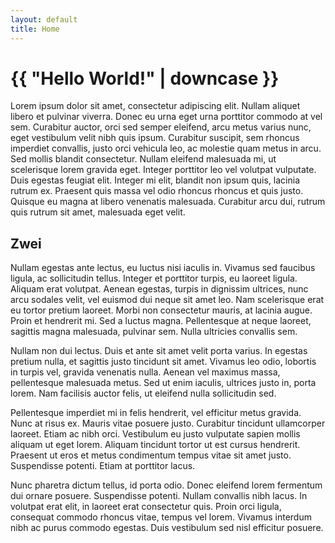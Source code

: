 ```yaml
---
layout: default
title: Home
---
```

# {{ "Hello World!" | downcase }}

Lorem ipsum dolor sit amet, consectetur adipiscing elit. Nullam aliquet libero et pulvinar viverra. Donec eu urna eget urna porttitor commodo at vel sem. Curabitur auctor, orci sed semper eleifend, arcu metus varius nunc, eget vestibulum velit nibh quis ipsum. Curabitur suscipit, sem rhoncus imperdiet convallis, justo orci vehicula leo, ac molestie quam metus in arcu. Sed mollis blandit consectetur. Nullam eleifend malesuada mi, ut scelerisque lorem gravida eget. Integer porttitor leo vel volutpat vulputate. Duis egestas feugiat elit. Integer mi elit, blandit non ipsum quis, lacinia rutrum ex. Praesent quis massa vel odio rhoncus rhoncus et quis justo. Quisque eu magna at libero venenatis malesuada. Curabitur arcu dui, rutrum quis rutrum sit amet, malesuada eget velit.

## Zwei

Nullam egestas ante lectus, eu luctus nisi iaculis in. Vivamus sed faucibus ligula, ac sollicitudin tellus. Integer et porttitor turpis, eu laoreet ligula. Aliquam erat volutpat. Aenean egestas, turpis in dignissim ultrices, nunc arcu sodales velit, vel euismod dui neque sit amet leo. Nam scelerisque erat eu tortor pretium laoreet. Morbi non consectetur mauris, at lacinia augue. Proin et hendrerit mi. Sed a luctus magna. Pellentesque at neque laoreet, sagittis magna malesuada, pulvinar sem. Nulla ultricies convallis sem.

Nullam non dui lectus. Duis et ante sit amet velit porta varius. In egestas pretium nulla, et sagittis justo tincidunt sit amet. Vivamus leo odio, lobortis in turpis vel, gravida venenatis nulla. Aenean vel maximus massa, pellentesque malesuada metus. Sed ut enim iaculis, ultrices justo in, porta lorem. Nam facilisis auctor felis, ut eleifend nulla sollicitudin sed.

Pellentesque imperdiet mi in felis hendrerit, vel efficitur metus gravida. Nunc at risus ex. Mauris vitae posuere justo. Curabitur tincidunt ullamcorper laoreet. Etiam ac nibh orci. Vestibulum eu justo vulputate sapien mollis aliquam ut eget lorem. Aliquam tincidunt tortor ut est cursus hendrerit. Praesent ut eros et metus condimentum tempus vitae sit amet justo. Suspendisse potenti. Etiam at porttitor lacus.

Nunc pharetra dictum tellus, id porta odio. Donec eleifend lorem fermentum dui ornare posuere. Suspendisse potenti. Nullam convallis nibh lacus. In volutpat erat elit, in laoreet erat consectetur quis. Proin orci ligula, consequat commodo rhoncus vitae, tempus vel lorem. Vivamus interdum nibh ac purus commodo egestas. Duis vestibulum sed nisl efficitur posuere. 
